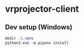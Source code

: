 # vrprojector-client

## Dev setup (Windows)

```powershell
mkdir .\.venv
python3.exe -m pipenv install
```
